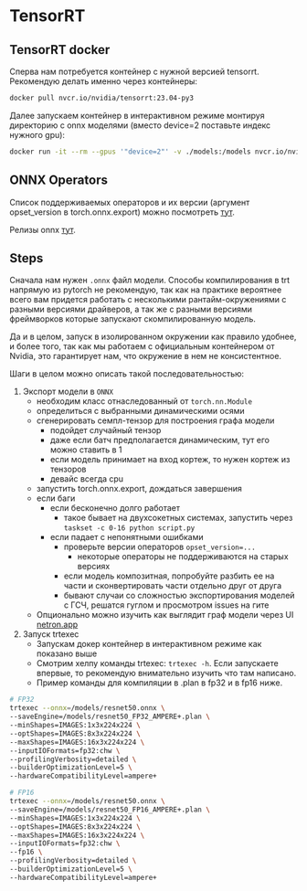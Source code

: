# TensorRT


## TensorRT docker

Сперва нам потребуется контейнер с нужной версией tensorrt. 
Рекомендую делать именно через контейнеры:

```bash
docker pull nvcr.io/nvidia/tensorrt:23.04-py3
```

Далее запускаем контейнер в интерактивном режиме монтируя директорию с onnx моделями
(вместо device=2 поставьте индекс нужного gpu):

```bash
docker run -it --rm --gpus '"device=2"' -v ./models:/models nvcr.io/nvidia/tensorrt:23.04-py3
```

## ONNX Operators

Список поддерживаемых операторов и их версии (аргумент opset_version в torch.onnx.export) можно посмотреть [тут](https://github.com/onnx/onnx/blob/main/docs/Operators.md).

Релизы onnx [тут](https://github.com/onnx/onnx/releases).


## Steps

Сначала нам нужен `.onnx` файл модели. Способы компилирования в trt напрямую из pytorch не рекомендую,
так как на практике вероятнее всего вам придется работать с несколькими рантайм-окружениями с разными версиями
драйверов, а так же с разными версиями фреймворков которые запускают скомпилированную модель.

Да и в целом, запуск в изолированном окружении как правило удобнее, и более того, так как мы работаем с официальным контейнером от Nvidia, это гарантирует нам, что окружение в нем не консистентное.


Шаги в целом можно описать такой последовательностью:

1. Экспорт модели в `ONNX`
    - необходим класс отнаследованный от `torch.nn.Module`
    - определиться с выбранными динамическими осями
    - сгенерировать семпл-тензор для построения графа модели
        - подойдет случайный тензор
        - даже если батч предполагается динамическим, тут его можно ставить в 1
        - если модель принимает на вход кортеж, то нужен кортеж из тензоров
        - девайс всегда cpu
    - запустить torch.onnx.export, дождаться завершения
    - если баги
        - если бесконечно долго работает
            - такое бывает на двухсокетных системах, запустить через `taskset -c 0-16 python script.py`
        - если падает с непонятными ошибками
            - проверьте версии операторов `opset_version=...`
                - некоторые операторы не поддерживаются на старых версиях
            - если модель композитная, попробуйте разбить ее на части и сконвертировать части отдельно друг от друга
            - бывают случаи со сложностью экспортирования моделей с ГСЧ, решатся гуглом и просмотром issues на гите
    - Опционально можно изучить как выглядит граф модели через UI [netron.app](https://netron.app/)
2. Запуск trtexec
    - Запускам докер контейнер в интерактивном режиме как показано выше
    - Смотрим хелпу команды trtexec: `trtexec -h`. Если запускаете впервые, то рекомендую внимательно изучить что там написано.
    - Пример команды для компиляции в .plan в fp32 и в fp16 ниже.


```bash
# FP32
trtexec --onnx=/models/resnet50.onnx \
--saveEngine=/models/resnet50_FP32_AMPERE+.plan \
--minShapes=IMAGES:1x3x224x224 \
--optShapes=IMAGES:8x3x224x224 \
--maxShapes=IMAGES:16x3x224x224 \
--inputIOFormats=fp32:chw \
--profilingVerbosity=detailed \
--builderOptimizationLevel=5 \
--hardwareCompatibilityLevel=ampere+

# FP16
trtexec --onnx=/models/resnet50.onnx \
--saveEngine=/models/resnet50_FP16_AMPERE+.plan \
--minShapes=IMAGES:1x3x224x224 \
--optShapes=IMAGES:8x3x224x224 \
--maxShapes=IMAGES:16x3x224x224 \
--inputIOFormats=fp32:chw \
--fp16 \
--profilingVerbosity=detailed \
--builderOptimizationLevel=5 \
--hardwareCompatibilityLevel=ampere+
```

